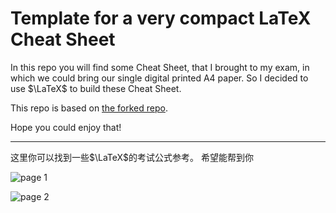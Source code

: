 # Template for a very compact LaTeX Cheat Sheet

In this repo you will find some Cheat Sheet, that I brought to my exam, in which we could bring our single  digital printed A4 paper. So I decided to use $\LaTeX$ to build these Cheat Sheet.

This repo is based on [the forked repo](https://github.com/tim-st/latex-cheatsheet).

Hope you could enjoy that!

---
这里你可以找到一些$\LaTeX$的考试公式参考。 希望能帮到你


![page 1](https://i.stack.imgur.com/jEcrv.png)

![page 2](https://i.stack.imgur.com/jq4dI.png)